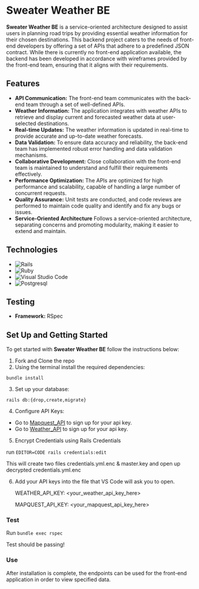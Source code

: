 # Sweater Weather BE

**Sweater Weather BE** is a service-oriented architecture designed to assist users in planning road trips by providing essential weather information for their chosen destinations. This backend project caters to the needs of front-end developers by offering a set of APIs that adhere to a predefined JSON contract. While there is currently no front-end application available, the backend has been developed in accordance with wireframes provided by the front-end team, ensuring that it aligns with their requirements.

## Features
- **API Communication:** The front-end team communicates with the back-end team through a set of well-defined APIs.
- **Weather Information:** The application integrates with weather APIs to retrieve and display current and forecasted weather data at user-selected destinations.
- **Real-time Updates:** The weather information is updated in real-time to provide accurate and up-to-date weather forecasts.
- **Data Validation:** To ensure data accuracy and reliability, the back-end team has implemented robust error handling and data validation mechanisms.
- **Collaborative Development:** Close collaboration with the front-end team is maintained to understand and fulfill their requirements effectively.
- **Performance Optimization:** The APIs are optimized for high performance and scalability, capable of handling a large number of concurrent requests.
- **Quality Assurance:** Unit tests are conducted, and code reviews are performed to maintain code quality and identify and fix any bugs or issues.
- **Service-Oriented Architecture** Follows a service-oriented architecture, separating concerns and promoting modularity, making it easier to extend and maintain.

## Technologies
* ![Rails](https://img.shields.io/badge/rails-%23CC0000.svg?style=for-the-badge&logo=ruby-on-rails&logoColor=white)
* ![Ruby](https://img.shields.io/badge/ruby-%23CC342D.svg?style=for-the-badge&logo=ruby&logoColor=white)
* ![Visual Studio Code](https://img.shields.io/badge/Visual%20Studio%20Code-0078d7.svg?style=for-the-badge&logo=visual-studio-code&logoColor=white)
* ![Postgresql](https://img.shields.io/badge/PostgreSQL-316192?style=for-the-badge&logo=postgresql&logoColor=white)

## Testing
- **Framework:** RSpec

## Set Up and Getting Started
To get started with **Sweater Weather BE** follow the instructions below:

1. Fork and Clone the repo
2. Using the terminal install the required dependencies:

  ```bundle install```

3. Set up your database:

  ```rails db:{drop,create,migrate}```

4. Configure API Keys:
  - Go to [Mapquest_API](https://developer.mapquest.com/documentation/geocoding-api/) to sign up for your api key.
  - Go to [Weather_API](https://www.weatherapi.com/) to sign up for your api key.

5. Encrypt Credentials using Rails Credentials

run ```EDITOR=CODE rails credentials:edit ```

This will create two files credentials.yml.enc & master.key and open up decrypted credentials.yml.enc

6. Add your API keys into the file that VS Code will ask you to open.

      WEATHER_API_KEY: <your_weather_api_key_here>

      MAPQUEST_API_KEY: <your_mapquest_api_key_here>

### Test

Run ```bundle exec rspec```

Test should be passing!

### Use

After installation is complete, the endpoints can be used for the front-end application in order to view specified data.


  
